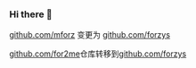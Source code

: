 ### Hi there 👋

<!--
**for2me/for2me** is a ✨ _special_ ✨ repository because its `README.md` (this file) appears on your GitHub profile.

Here are some ideas to get you started:

- 🔭 I’m currently working on ...
- 🌱 I’m currently learning ...
- 👯 I’m looking to collaborate on ...
- 🤔 I’m looking for help with ...
- 💬 Ask me about ...
- 📫 How to reach me: ...
- 😄 Pronouns: ...
- ⚡ Fun fact: ...
-->



[github.com/mforz](https://github.com/mforz) 变更为 [github.com/forzys](https://github.com/forzys)

[github.com/for2me](https://github.com/for2me)仓库转移到[github.com/forzys](https://github.com/forzys)

